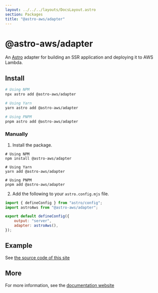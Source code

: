 ```yaml
---
layout: ../../../layouts/DocsLayout.astro
section: Packages
title: "@astro-aws/adapter"
---
```


# @astro-aws/adapter

An [Astro](https://astro.build) adapter for building an SSR application and deploying it to AWS Lambda.

## Install

```sh
# Using NPM
npx astro add @astro-aws/adapter

# Using Yarn
yarn astro add @astro-aws/adapter

# Using PNPM
pnpm astro add @astro-aws/adapter
```

### Manually

1. Install the package.

```
# Using NPM
npm install @astro-aws/adapter

# Using Yarn
yarn add @astro-aws/adapter

# Using PNPM
pnpm add @astro-aws/adapter
```

2. Add the following to your `astro.config.mjs` file.

```js
import { defineConfig } from "astro/config";
import astroAws from "@astro-aws/adapter";

export default defineConfig({
	output: "server",
	adapter: astroAws(),
});
```

## Example

See [the source code of this site](https://github.com/lukeshay/astro-aws/blob/main/apps/www/astro.config.ts)

## More

For more information, see the [documentation website](https://astro-aws.org/)
